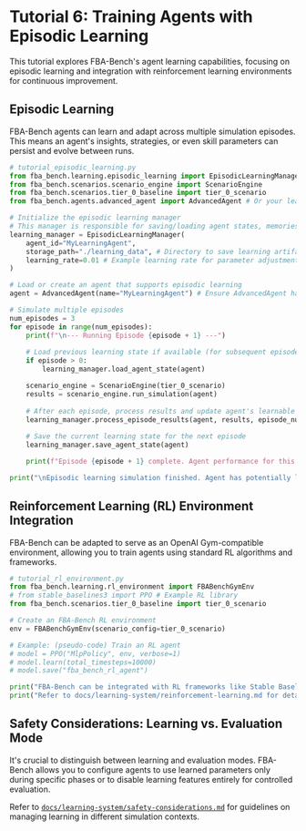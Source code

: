 # Tutorial 6: Training Agents with Episodic Learning

This tutorial explores FBA-Bench's agent learning capabilities, focusing on episodic learning and integration with reinforcement learning environments for continuous improvement.

## Episodic Learning

FBA-Bench agents can learn and adapt across multiple simulation episodes. This means an agent's insights, strategies, or even skill parameters can persist and evolve between runs.

```python
# tutorial_episodic_learning.py
from fba_bench.learning.episodic_learning import EpisodicLearningManager
from fba_bench.scenarios.scenario_engine import ScenarioEngine
from fba_bench.scenarios.tier_0_baseline import tier_0_scenario
from fba_bench.agents.advanced_agent import AdvancedAgent # Or your learning-capable agent

# Initialize the episodic learning manager
# This manager is responsible for saving/loading agent states, memories, and learned parameters
learning_manager = EpisodicLearningManager(
    agent_id="MyLearningAgent",
    storage_path="./learning_data", # Directory to save learning artifacts
    learning_rate=0.01 # Example learning rate for parameter adjustments
)

# Load or create an agent that supports episodic learning
agent = AdvancedAgent(name="MyLearningAgent") # Ensure AdvancedAgent has learning integration

# Simulate multiple episodes
num_episodes = 3
for episode in range(num_episodes):
    print(f"\n--- Running Episode {episode + 1} ---")
    
    # Load previous learning state if available (for subsequent episodes)
    if episode > 0:
        learning_manager.load_agent_state(agent)

    scenario_engine = ScenarioEngine(tier_0_scenario)
    results = scenario_engine.run_simulation(agent)
    
    # After each episode, process results and update agent's learnable parameters
    learning_manager.process_episode_results(agent, results, episode_number=episode)
    
    # Save the current learning state for the next episode
    learning_manager.save_agent_state(agent)

    print(f"Episode {episode + 1} complete. Agent performance for this episode: {results['metrics']['net_profit'] if 'net_profit' in results.get('metrics', {}) else 'N/A'}")

print("\nEpisodic learning simulation finished. Agent has potentially learned across episodes.")
```

## Reinforcement Learning (RL) Environment Integration

FBA-Bench can be adapted to serve as an OpenAI Gym-compatible environment, allowing you to train agents using standard RL algorithms and frameworks.

```python
# tutorial_rl_environment.py
from fba_bench.learning.rl_environment import FBABenchGymEnv
# from stable_baselines3 import PPO # Example RL library
from fba_bench.scenarios.tier_0_baseline import tier_0_scenario

# Create an FBA-Bench RL environment
env = FBABenchGymEnv(scenario_config=tier_0_scenario)

# Example: (pseudo-code) Train an RL agent
# model = PPO("MlpPolicy", env, verbose=1)
# model.learn(total_timesteps=10000)
# model.save("fba_bench_rl_agent")

print("FBA-Bench can be integrated with RL frameworks like Stable Baselines3.")
print("Refer to docs/learning-system/reinforcement-learning.md for detailed setup.")
```

## Safety Considerations: Learning vs. Evaluation Mode

It's crucial to distinguish between learning and evaluation modes. FBA-Bench allows you to configure agents to use learned parameters only during specific phases or to disable learning features entirely for controlled evaluation.

Refer to [`docs/learning-system/safety-considerations.md`](docs/learning-system/safety-considerations.md) for guidelines on managing learning in different simulation contexts.